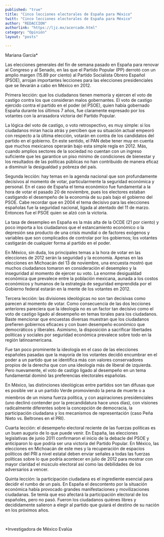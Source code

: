 ```yaml
---
published: "true"
title: "Cinco lecciones electorales de España para México"
twitt: "Cinco lecciones electorales de España para México"
author: "REDACCION"
authorlink: "https://ljz.mx/acercade.html"
category: "Opinión"
layout: "posts"

---
```



  Mariana García*



  Las elecciones generales del fin de semana pasado en España para renovar al Congreso y al Senado, en las que el Partido Popular (PP) derrotó con un amplio margen (15.89 por ciento) al Partido Socialista Obrero Español (PSOE), arrojan importantes lecciones para las elecciones presidenciales que se llevarán a cabo en México en 2012.



  Primera lección: que los ciudadanos tienen memoria y ejercen el voto de castigo contra los que consideran malos gobernantes. El voto de castigo ejercido contra el partido en el poder (el PSOE), quien había gobernado España durante los últimos 7 años, fue claramente expresado por los votantes con la arrasadora victoria del Partido Popular.



  La lógica del voto de castigo, o voto retrospectivo, es muy simple: si los ciudadanos miran hacia atrás y perciben que su situación actual empeoró con respecto a la última elección, votarán en contra de los candidatos del partido en el gobierno. En este sentido, el PAN debe tener muy en cuenta que muchos mexicanos operarán bajo esta simple regla en 2012. Más, cuando amplios sectores de la sociedad no cuentan con un ingreso suficiente que les garantice un piso mínimo de condiciones de bienestar y los resultados de las políticas públicas no han contribuido de manera eficaz a disminuir la desigualdad y pobreza del país.



  Segunda lección: hay temas en la agenda nacional que son profundamente decisivos al momento de votar, particularmente la seguridad económica y personal. En el caso de España el tema económico fue fundamental a la hora de votar el pasado 20 de noviembre, pues los electores estaban castigando el desempeño de la economía de su país bajo el gobierno del PSOE. Cabe recordar que en 2004 el tema decisivo para las elecciones españolas fue la seguridad nacional, ligada al atentado del 11 de marzo. Entonces fue el PSOE quien se alzó con la victoria.



  La tasa de desempleo en España es la más alta de la OCDE (21 por ciento) y poco importa a los ciudadanos que el estancamiento económico o la depresión sea producto de una crisis mundial o de factores exógenos y variables que son complicados de controlar por los gobiernos; los votantes castigarán de cualquier forma al partido en el poder.



  En México, sin duda, los principales temas a la hora de votar en las elecciones de 2012 serán la seguridad y la economía. Apenas en las elecciones en Michoacán del 13 de noviembre, una encuesta mostró que muchos ciudadanos tomaron en consideración el desempleo y la inseguridad al momento de ejercer su voto. La enorme desigualdad económica que prevalece entre la población mexicana, aunada a los costos económicos y humanos de la estrategia de seguridad emprendida por el Gobierno federal estarán en la mente de los votantes en 2012.



  Tercera lección: las divisiones ideológicas no son tan decisivas como parecen al momento de votar. Como consecuencia de las dos lecciones anteriores pareciera que la ideología no es un factor tan decisivo como el voto de castigo ligado al desempeño en temas torales para los ciudadanos. Baste mencionar que encuestas diversas muestran que los ciudadanos prefieren gobiernos eficaces y con buen desempeño económico que democráticos y liberales. Asimismo, la disposición a sacrificar libertades políticas y sociales por seguridad económica prevalece sobre todo en la región latinoamericana.



  Fue tan poco prominente la ideología en el caso de las elecciones españoles pasadas que la mayoría de los votantes decidió encumbrar en el poder a un partido que se identifica más con valores conservadores propios de la derecha que con una ideología más de liberal de izquierda. Pero nuevamente, el voto de castigo ligado al desempeño en un tema fundamental dominó las preferencias electorales españolas.



  En México, las distinciones ideológicas entre partidos son tan difusas que es posible ver a un partido Verde promoviendo la pena de muerte o a miembros de un misma fuerza política, y con aspiraciones presidenciales (uno declinó contender por la precandidatura hace unos días), con visiones radicalmente diferentes sobre la concepción de democracia, la participación ciudadana y los mecanismos de representación (caso Peña Nieto vs. Beltrones en el PRI).



  Cuarta lección: el desempeño electoral reciente de las fuerzas políticas es un buen augurio de lo que puede venir. En España, las elecciones legislativas de junio 2011 confirmaron el inicio de la debacle del PSOE y anticiparon lo que podría ser una victoria del Partido Popular. En México, las elecciones en Michoacán de este mes y la recuperación de espacios políticos del PRI a nivel estatal deben enviar señales a todas las fuerzas políticas sobre lo que podría acontecer en julio de 2012 para mostrar con mayor claridad el músculo electoral así como las debilidades de los adversarios a vencer.



  Quinta lección: la participación ciudadana es el ingrediente esencial para decidir el rumbo de un país. En España el descontento por la situación económica había provocado grandes manifestaciones y movilizaciones ciudadanas. Se temía que eso afectará la participación electoral de los españoles, pero no pasó. Fueron los ciudadanos quiénes libres y decididamente salieron a elegir al partido que guiará el destino de su nación en los próximos años.



   



  *Investigadora de México Evalúa

